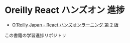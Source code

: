 # Oreilly React ハンズオン 進捗

- [O'Reilly Japan - React ハンズオンラーニング 第 2 版](https://www.oreilly.co.jp/books/9784873119380/)

この書籍の学習進捗リポジトリ
